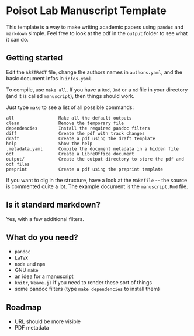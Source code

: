 # Poisot Lab Manuscript Template

This template is a way to make writing academic papers using `pandoc` and
`markdown` simple. Feel free to look at the pdf in the `output` folder to see
what it can do.

## Getting started

Edit the `ABSTRACT` file, change the authors names in `authors.yaml`, and the
basic document infos in `infos.yaml`.

To compile, use `make all`. If you have a `Rmd`, `Jmd` or a `md` file in your
directory (and it is called `manuscript`), then things should work.

Just type `make` to see a list of all possible commands:

~~~
all                 Make all the default outputs
clean               Remove the temporary file
dependencies        Install the required pandoc filters
diff                Create the pdf with track changes
draft               Create a pdf using the draft template
help                Show the help
.metadata.yaml      Compile the document metadata in a hidden file
odt                 Create a LibreOffice document
output/             Create the output directory to store the pdf and odt files
preprint            Create a pdf using the preprint template
~~~

If you want to dig in the structure, have a look at the `Makefile` -- the source
is commented quite a lot. The example document is the `manuscript.Rmd` file.

## Is it standard markdown?

Yes, with a few additional filters.

## What do you need?

- `pandoc`
- `LaTeX`
- `node` and `npm`
- GNU `make`
- an idea for a manuscript
- `knitr`, `Weave.jl` if you need to render these sort of things
- some pandoc filters (type `make dependencies` to install them)

## Roadmap

- URL should be more visible
- PDF metadata
